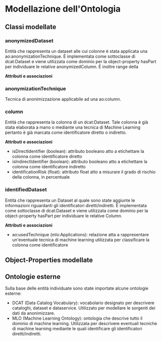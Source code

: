 # Modellazione dell'Ontologia

## Classi modellate

### anonymizedDataset
Entità che rappresenta un dataset alle cui colonne è stata applicata una ao:anonymizationTechnique. 
È implementata come sottoclasse di dcat:Dataset e viene utilizzata come dominio per la object-property hasPart per individuare le relative anonymizedColumn. È inoltre range della 

**Attributi e associazioni**

### anonymizationTechnique
Tecnica di anonimizzazione applicabile ad una ao:column.

### column
Entità che rappresenta la colonna di un dcat:Dataset. Tale colonna è già stata elaborata a mano o mediante una tecnica di Machine Learning pertanto è già marcata come identificatore diretto o indiretto.

**Attributi e associazioni**
- isDirectIdentifier (boolean): attributo booleano atto a etichettare la colonna come identificatore diretto 
- isIndirectIdentifier (boolean): attributo booleano atto a etichettare la colonna come identificatore indiretto
- identificationRisk (float): attributo float atto a misurare il grado di rischio della colonna, in percentuale

### identifiedDataset
Entità che rappresenta un Dataset al quale sono state aggiunte le informazioni riguardanti gli identificatori diretti/indiretti.
È implementata come sottoclasse di dcat:Dataset e viene utilizzata come dominio per la object-property hasPart per individuare le relative Column.

**Attributi e associazioni**
- ao:usedTechnique (mlo:Applications): relazione atta a rappresentare un'eventuale tecnica di machine learning utilizzata per classificare la colonna come identificatore


## Object-Properties modellate

## Ontologie esterne
Sulla base delle entità individuate sono state importate alcune ontologie esterne:
- DCAT (Data Catalog Vocabulary): vocabolario designato per descrivere cataloghi, dataset e dataservice. Utilizzato per modellare le sorgenti dei dati da anonimizzare.
- MLO (Machine Learning Ontology): ontologia che descrive tutto il dominio di machine learning. Utilizzata per descrivere eventuali tecniche di machine learning mediante le quali identificare gli identificatori diretti/indiretti.
